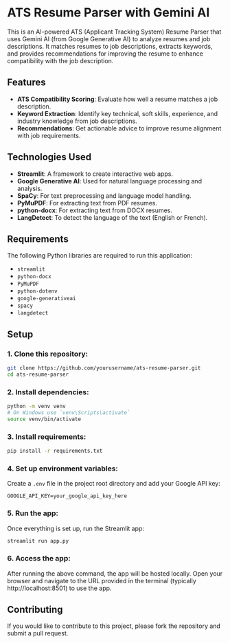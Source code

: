 # ATS Resume Parser with Gemini AI

This is an AI-powered ATS (Applicant Tracking System) Resume Parser that uses Gemini AI (from Google Generative AI) to analyze resumes and job descriptions. It matches resumes to job descriptions, extracts keywords, and provides recommendations for improving the resume to enhance compatibility with the job description.

## Features
- **ATS Compatibility Scoring**: Evaluate how well a resume matches a job description.
- **Keyword Extraction**: Identify key technical, soft skills, experience, and industry knowledge from job descriptions.
- **Recommendations**: Get actionable advice to improve resume alignment with job requirements.

## Technologies Used
- **Streamlit**: A framework to create interactive web apps.
- **Google Generative AI**: Used for natural language processing and analysis.
- **SpaCy**: For text preprocessing and language model handling.
- **PyMuPDF**: For extracting text from PDF resumes.
- **python-docx**: For extracting text from DOCX resumes.
- **LangDetect**: To detect the language of the text (English or French).

## Requirements

The following Python libraries are required to run this application:

- `streamlit`
- `python-docx`
- `PyMuPDF`
- `python-dotenv`
- `google-generativeai`
- `spacy`
- `langdetect`

## Setup

### 1. Clone this repository:

```bash
git clone https://github.com/yourusername/ats-resume-parser.git
cd ats-resume-parser
```

### 2. Install dependencies:

```bash
python -m venv venv
# On Windows use `venv\Scripts\activate`
source venv/bin/activate  
```

### 3. Install requirements:

```bash
pip install -r requirements.txt
```

### 4. Set up environment variables:
Create a `.env` file in the project root directory and add your Google API key:

```
GOOGLE_API_KEY=your_google_api_key_here
```

### 5. Run the app:
Once everything is set up, run the Streamlit app:

```bash
streamlit run app.py
```

### 6. Access the app:
After running the above command, the app will be hosted locally. Open your browser and navigate to the URL provided in the terminal (typically http://localhost:8501) to use the app.


## Contributing
If you would like to contribute to this project, please fork the repository and submit a pull request.


